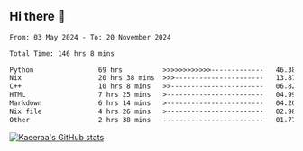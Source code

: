 ## Hi there 👋

<!--START_SECTION:waka-->

```txt
From: 03 May 2024 - To: 20 November 2024

Total Time: 146 hrs 8 mins

Python                69 hrs          >>>>>>>>>>>>-------------   46.38 %
Nix                   20 hrs 38 mins  >>>----------------------   13.87 %
C++                   10 hrs 8 mins   >>-----------------------   06.82 %
HTML                  7 hrs 25 mins   >------------------------   04.99 %
Markdown              6 hrs 14 mins   >------------------------   04.20 %
Nix file              4 hrs 26 mins   >------------------------   02.98 %
Other                 2 hrs 38 mins   -------------------------   01.77 %
```

<!--END_SECTION:waka-->

[![Kaeeraa's GitHub stats](https://github-readme-stats.vercel.app/api?username=kaeeraa)](https://github.com/kaeeraa/github-readme-stats)
